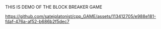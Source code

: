 THIS IS DEMO OF THE BLOCK BREAKER GAME

https://github.com/satejplatonist/cpp_GAME/assets/113412705/e988e181-fdaf-476a-af52-b686b2f5dec7

